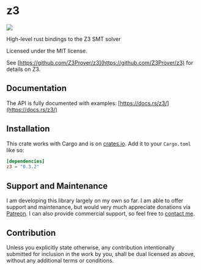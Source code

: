 # z3

[![](http://meritbadge.herokuapp.com/z3)](https://crates.io/crates/z3)

High-level rust bindings to the Z3 SMT solver

Licensed under the MIT license.

See [https://github.com/Z3Prover/z3](https://github.com/Z3Prover/z3) for details on Z3.

## Documentation

The API is fully documented with examples:
[https://docs.rs/z3/](https://docs.rs/z3/)

## Installation

This crate works with Cargo and is on
[crates.io](https://crates.io/crates/z3).
Add it to your `Cargo.toml` like so:

```toml
[dependencies]
z3 = "0.3.2"
```

## Support and Maintenance

I am developing this library largely on my own so far. I am able
to offer support and maintenance, but would very much appreciate
donations via [Patreon](https://patreon.com/endoli). I can also
provide commercial support, so feel free to
[contact me](mailto:bruce.mitchener@gmail.com).

## Contribution

Unless you explicitly state otherwise, any contribution
intentionally submitted for inclusion in the work by you,
shall be dual licensed as above, without any additional
terms or conditions.
